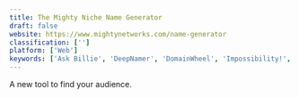 ```yaml
---
title: The Mighty Niche Name Generator
draft: false 
website: https://www.mightynetworks.com/name-generator
classification: ['']
platform: ['Web']
keywords: ['Ask Billie', 'DeepNamer', 'DomainWheel', 'Impossibility!', 'Jenkenson', 'NameBounce', 'NameMesh', 'NameQL', 'Namelix', 'Naminum', 'Onym', 'PlayStation Network', 'Startup Validator', 'Startup name check', 'The Name App', 'tronc Name Generator']
---
```

A new tool to find your audience.